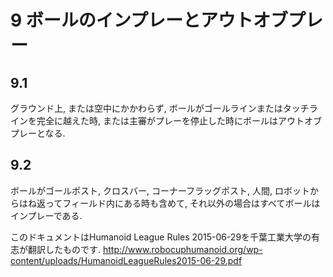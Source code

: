 # 9 ボールのインプレーとアウトオブプレー

## 9.1
グラウンド上, または空中にかかわらず, ボールがゴールラインまたはタッチラインを完全に越えた時, または主審がプレーを停止した時にボールはアウトオブプレーとなる.

## 9.2
ボールがゴールポスト, クロスバー, コーナーフラッグポスト, 人間, ロボットからはね返ってフィールド内にある時も含めて, それ以外の場合はすべてボールはインプレーである.

このドキュメントはHumanoid League Rules 2015-06-29を千葉工業大学の有志が翻訳したものです.
<http://www.robocuphumanoid.org/wp-content/uploads/HumanoidLeagueRules2015-06-29.pdf>
